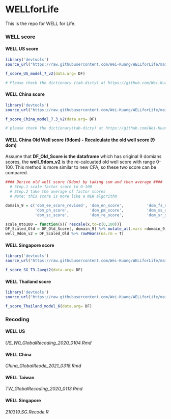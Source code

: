 # WELLforLife
This is  the repo for WELL for Life.




### WELL score



#### WELL US score

```R
library('devtools')
source_url("https://raw.githubusercontent.com/Wei-Kuang/WELLforLife/main/0923.function_well_score_US_model7_version2.R")

f_score_US_model_7_v2(data.arg= DF)

# Please check the dictionary (tab-dicty) at https://github.com/Wei-Kuang/WELLforLife/blob/main/CFA_US_Model%207.%2009-23-20.JL.xlsx
```




#### WELL China score

```R
library('devtools')
source_url("https://raw.githubusercontent.com/Wei-Kuang/WELLforLife/main/2020.1012.function_well_score_China_model7.3_version2.R")

f_score_China_model_7.3_v2(data.arg= DF)

# please check the dictionary(tab-dicty) at https://github.com/Wei-Kuang/WELLforLife/blob/main/CFA_China_Model%207.3_10-12-20.JL.xlsx
```

#### WELL China Old Well score (9dom) - Recalculate the old well score (9 dom)
Assume that **DF_Old_Score is the dataframe** which has original 9 domians scores, the **well_9dom_v2** is the re-calcuated old well score with range 0-100. This method is more similar to new CFA, so these two score can be compared.
```R
#### Derive old well score (9dom) by taking sum and then average ####
  # Step.1 scale factor score to 0-100
  # Step.2 take the average of factor scores
  # Note: this score is more like a NEW algorithm

domain_9 = c('dom_ee_score_revised', 'dom_en_score',          'dom_fs_score', 
             'dom_ph_score',         'dom_pm_score',          'dom_ss_score', 
             'dom_sc_score',         'dom_re_score',          'dom_sr_score_revised')

scale_0to100 = function(x){ rescale(x,to=c(0,100))}
DF_Scaled_Old = DF_Old_Score[, domain_9] %>% mutate_at(.vars =domain_9, .funs = scale_0to100)
well_9dom_v2 = DF_Scaled_Old %>% rowMeans(na.rm = T)
```


#### WELL Singapore score
```R
library('devtools')
source_url("https://raw.githubusercontent.com/Wei-Kuang/WELLforLife/main/210319.SG.wellscore.T3.2avgt2.R")

f_score_SG_T3.2avgt2(data.arg= DF)
```

#### WELL Thailand score
```R
library('devtools')
source_url("https://raw.githubusercontent.com/Wei-Kuang/WELLforLife/main/210406.TH.wellscore.model6.R")

f_score_Thailand_model_6(data.arg= DF)
```

### Recoding

#### WELL US
*US_W0_GlobalRecoding_2020_0104.Rmd*

#### WELL China
*China_GlobalReode_2021_0318.Rmd*

#### WELL Taiwan
*TW_GlobalRecoding_2020_0113.Rmd*

#### WELL Singapore
*210319.SG.Recode.R*

